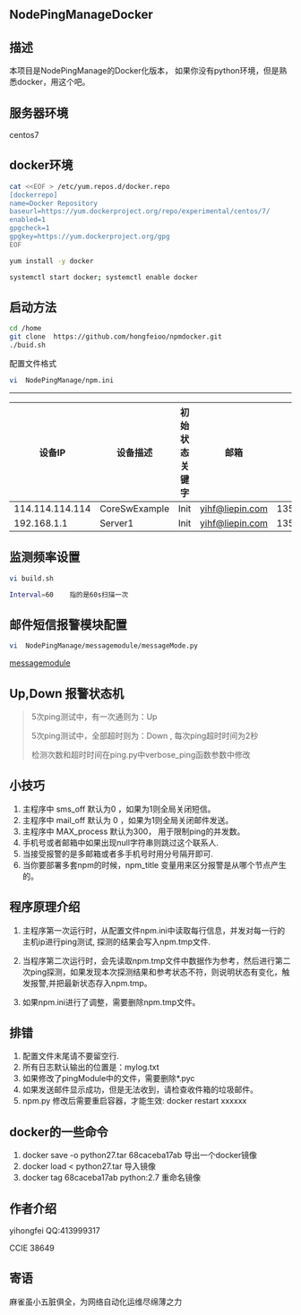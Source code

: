 NodePingManageDocker
---------------------

描述
------------
本项目是NodePingManage的Docker化版本， 如果你没有python环境，但是熟悉docker，用这个吧。



服务器环境
------------
centos7


docker环境
-------------------
```bash
cat <<EOF > /etc/yum.repos.d/docker.repo
[dockerrepo]
name=Docker Repository
baseurl=https://yum.dockerproject.org/repo/experimental/centos/7/
enabled=1
gpgcheck=1
gpgkey=https://yum.dockerproject.org/gpg
EOF

yum install -y docker 

systemctl start docker; systemctl enable docker

```

启动方法
----------------
```bash
cd /home
git clone  https://github.com/hongfeioo/npmdocker.git
./buid.sh
```


配置文件格式
```bash
vi  NodePingManage/npm.ini
```
-----------------------
| 设备IP | 设备描述|初始状态关键字|邮箱|手机号|
|-----|------|----|----|----|
|114.114.114.114|CoreSwExample|Init|yihf@liepin.com|13521161889
|192.168.1.1|Server1|Init|yihf@liepin.com|13521161889


监测频率设置
---------
```bash
vi build.sh

Interval=60    指的是60s扫描一次
```



邮件短信报警模块配置
---------------------------
```bash
vi  NodePingManage/messagemodule/messageMode.py
```
[messagemodule](https://github.com/hongfeioo/messagemodule)</p>



Up,Down 报警状态机
--------------
>  5次ping测试中，有一次通则为：Up </p>
>  5次ping测试中，全部超时则为：Down , 每次ping超时时间为2秒</p>
>  检测次数和超时时间在ping.py中verbose_ping函数参数中修改 </p>



小技巧
-----------
1.   主程序中  sms_off 默认为0 ，如果为1则全局关闭短信。  
2.   主程序中  mail_off 默认为 0 ，如果为1则全局关闭邮件发送。
3.   主程序中  MAX_process 默认为300， 用于限制ping的并发数。
4.   手机号或者邮箱中如果出现null字符串则跳过这个联系人.
5.   当接受报警的是多邮箱或者多手机号时用分号隔开即可. 
6.   当你要部署多套npm的时候，npm_title 变量用来区分报警是从哪个节点产生的。

程序原理介绍
---------
1.  主程序第一次运行时，从配置文件npm.ini中读取每行信息，并发对每一行的主机ip进行ping测试, 探测的结果会写入npm.tmp文件.</p>
2.  当程序第二次运行时，会先读取npm.tmp文件中数据作为参考，然后进行第二次ping探测，如果发现本次探测结果和参考状态不符，则说明状态有变化，触发报警,并把最新状态存入npm.tmp。</p>
3.  如果npm.ini进行了调整，需要删除npm.tmp文件。

排错 
------
1.   配置文件末尾请不要留空行.
2.   所有日志默认输出的位置是：mylog.txt  
3.   如果修改了pingModule中的文件，需要删除*.pyc  
4.   如果发送邮件显示成功，但是无法收到，请检查收件箱的垃圾邮件。
5.   npm.py 修改后需要重启容器，才能生效: docker restart xxxxxx


docker的一些命令
---------
1. docker save -o python27.tar 68caceba17ab   导出一个docker镜像   
2. docker load <  python27.tar      导入镜像
3. docker tag 68caceba17ab  python:2.7  重命名镜像


作者介绍
----------
yihongfei  QQ:413999317   

CCIE 38649


寄语
------
麻雀虽小五脏俱全，为网络自动化运维尽绵薄之力 </p>



